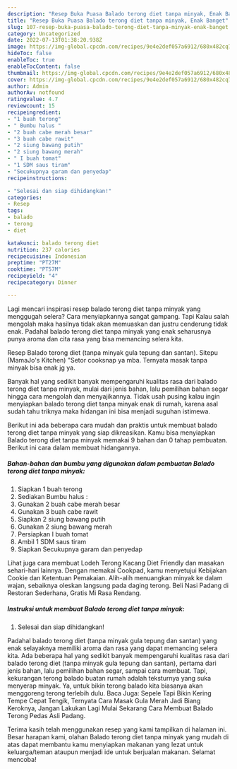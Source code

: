 ```yaml
---
description: "Resep Buka Puasa Balado terong diet tanpa minyak, Enak Banget"
title: "Resep Buka Puasa Balado terong diet tanpa minyak, Enak Banget"
slug: 107-resep-buka-puasa-balado-terong-diet-tanpa-minyak-enak-banget
category: Uncategorized
date: 2022-07-13T01:38:20.938Z
image: https://img-global.cpcdn.com/recipes/9e4e2def057a6912/680x482cq70/balado-terong-diet-tanpa-minyak-foto-resep-utama.jpg
hideToc: false
enableToc: true
enableTocContent: false
thumbnail: https://img-global.cpcdn.com/recipes/9e4e2def057a6912/680x482cq70/balado-terong-diet-tanpa-minyak-foto-resep-utama.jpg
cover: https://img-global.cpcdn.com/recipes/9e4e2def057a6912/680x482cq70/balado-terong-diet-tanpa-minyak-foto-resep-utama.jpg
author: Admin
authorAv: notfound
ratingvalue: 4.7
reviewcount: 15
recipeingredient:
- "1 buah terong"
- " Bumbu halus "
- "2 buah cabe merah besar"
- "3 buah cabe rawit"
- "2 siung bawang putih"
- "2 siung bawang merah"
- " I buah tomat"
- "1 SDM saus tiram"
- "Secukupnya garam dan penyedap"
recipeinstructions:

- "Selesai dan siap dihidangkan!"
categories:
- Resep
tags:
- balado
- terong
- diet

katakunci: balado terong diet 
nutrition: 237 calories
recipecuisine: Indonesian
preptime: "PT27M"
cooktime: "PT57M"
recipeyield: "4"
recipecategory: Dinner

---
```



Lagi mencari inspirasi resep balado terong diet tanpa minyak yang menggugah selera? Cara menyiapkannya sangat gampang. Tapi Kalau salah mengolah maka hasilnya tidak akan memuaskan dan justru cenderung tidak enak. Padahal balado terong diet tanpa minyak yang enak seharusnya punya aroma dan cita rasa yang bisa memancing selera kita.


Resep Balado terong diet (tanpa minyak gula tepung dan santan). Sitepu (MamaJo&#39;s Kitchen) &#34;Setor cooksnap ya mba. Ternyata masak tanpa minyak bisa enak jg ya.

Banyak hal yang sedikit banyak mempengaruhi kualitas rasa dari balado terong diet tanpa minyak, mulai dari jenis bahan, lalu pemilihan bahan segar hingga cara mengolah dan menyajikannya. Tidak usah pusing kalau ingin menyiapkan balado terong diet tanpa minyak enak di rumah, karena asal sudah tahu triknya maka hidangan ini bisa menjadi suguhan istimewa.


Berikut ini ada beberapa cara mudah dan praktis untuk membuat balado terong diet tanpa minyak yang siap dikreasikan. Kamu bisa menyiapkan Balado terong diet tanpa minyak memakai 9 bahan dan 0 tahap pembuatan. Berikut ini cara dalam membuat hidangannya.

<!--inarticleads1-->

##### Bahan-bahan dan bumbu yang digunakan dalam pembuatan Balado terong diet tanpa minyak:

1. Siapkan 1 buah terong
1. Sediakan  Bumbu halus :
1. Gunakan 2 buah cabe merah besar
1. Gunakan 3 buah cabe rawit
1. Siapkan 2 siung bawang putih
1. Gunakan 2 siung bawang merah
1. Persiapkan  I buah tomat
1. Ambil 1 SDM saus tiram
1. Siapkan Secukupnya garam dan penyedap


Lihat juga cara membuat Lodeh Terong Kacang Diet Friendly dan masakan sehari-hari lainnya. Dengan memakai Cookpad, kamu menyetujui Kebijakan Cookie dan Ketentuan Pemakaian. Alih-alih menuangkan minyak ke dalam wajan, sebaiknya oleskan langsung pada daging terong. Beli Nasi Padang di Restoran Sederhana, Gratis Mi Rasa Rendang. 

<!--inarticleads2-->

##### Instruksi untuk membuat Balado terong diet tanpa minyak:


1. Selesai dan siap dihidangkan!

Padahal balado terong diet (tanpa minyak gula tepung dan santan) yang enak selayaknya memiliki aroma dan rasa yang dapat memancing selera kita. Ada beberapa hal yang sedikit banyak mempengaruhi kualitas rasa dari balado terong diet (tanpa minyak gula tepung dan santan), pertama dari jenis bahan, lalu pemilihan bahan segar, sampai cara membuat. Tapi, kekurangan terong balado buatan rumah adalah teksturnya yang suka menyerap minyak. Ya, untuk bikin terong balado kita biasanya akan menggoreng terong terlebih dulu. Baca Juga: Sepele Tapi Bikin Kering Tempe Cepat Tengik, Ternyata Cara Masak Gula Merah Jadi Biang Keroknya, Jangan Lakukan Lagi Mulai Sekarang Cara Membuat Balado Terong Pedas Asli Padang. 

Terima kasih telah menggunakan resep yang kami tampilkan di halaman ini. Besar harapan kami, olahan Balado terong diet tanpa minyak yang mudah di atas dapat membantu kamu menyiapkan makanan yang lezat untuk keluarga/teman ataupun menjadi ide untuk berjualan makanan. Selamat mencoba!
